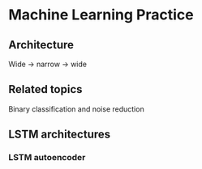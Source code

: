 # Machine Learning Practice

## Architecture

Wide -> narrow -> wide

## Related topics

Binary classification and noise reduction

## LSTM architectures

### LSTM autoencoder

